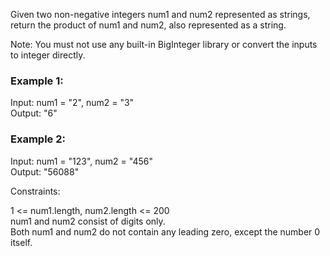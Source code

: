 Given two non-negative integers num1 and num2 represented as strings, return the product of num1 and num2, also represented as a string.  

Note: You must not use any built-in BigInteger library or convert the inputs to integer directly.  

 

### Example 1:  

Input: num1 = "2", num2 = "3"  
Output: "6"  
### Example 2:  

Input: num1 = "123", num2 = "456"  
Output: "56088"  
 

Constraints:  

1 <= num1.length, num2.length <= 200  
num1 and num2 consist of digits only.  
Both num1 and num2 do not contain any leading zero, except the number 0 itself.  
